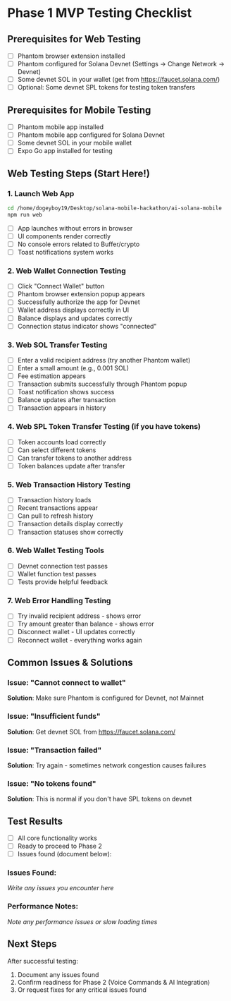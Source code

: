 # Phase 1 MVP Testing Checklist

## Prerequisites for Web Testing
- [ ] Phantom browser extension installed
- [ ] Phantom configured for Solana Devnet (Settings → Change Network → Devnet)
- [ ] Some devnet SOL in your wallet (get from https://faucet.solana.com/)
- [ ] Optional: Some devnet SPL tokens for testing token transfers

## Prerequisites for Mobile Testing  
- [ ] Phantom mobile app installed
- [ ] Phantom mobile app configured for Solana Devnet
- [ ] Some devnet SOL in your mobile wallet
- [ ] Expo Go app installed for testing

## Web Testing Steps (Start Here!)

### 1. Launch Web App
```bash
cd /home/dogeyboy19/Desktop/solana-mobile-hackathon/ai-solana-mobile
npm run web
```
- [ ] App launches without errors in browser
- [ ] UI components render correctly
- [ ] No console errors related to Buffer/crypto
- [ ] Toast notifications system works

### 2. Web Wallet Connection Testing
- [ ] Click "Connect Wallet" button
- [ ] Phantom browser extension popup appears
- [ ] Successfully authorize the app for Devnet
- [ ] Wallet address displays correctly in UI
- [ ] Balance displays and updates correctly
- [ ] Connection status indicator shows "connected"

### 3. Web SOL Transfer Testing
- [ ] Enter a valid recipient address (try another Phantom wallet)
- [ ] Enter a small amount (e.g., 0.001 SOL)
- [ ] Fee estimation appears
- [ ] Transaction submits successfully through Phantom popup
- [ ] Toast notification shows success
- [ ] Balance updates after transaction
- [ ] Transaction appears in history

### 4. Web SPL Token Transfer Testing (if you have tokens)
- [ ] Token accounts load correctly
- [ ] Can select different tokens
- [ ] Can transfer tokens to another address
- [ ] Token balances update after transfer

### 5. Web Transaction History Testing
- [ ] Transaction history loads
- [ ] Recent transactions appear
- [ ] Can pull to refresh history
- [ ] Transaction details display correctly
- [ ] Transaction statuses show correctly

### 6. Web Wallet Testing Tools
- [ ] Devnet connection test passes
- [ ] Wallet function test passes
- [ ] Tests provide helpful feedback

### 7. Web Error Handling Testing
- [ ] Try invalid recipient address - shows error
- [ ] Try amount greater than balance - shows error
- [ ] Disconnect wallet - UI updates correctly
- [ ] Reconnect wallet - everything works again

## Common Issues & Solutions

### Issue: "Cannot connect to wallet"
**Solution**: Make sure Phantom is configured for Devnet, not Mainnet

### Issue: "Insufficient funds"
**Solution**: Get devnet SOL from https://faucet.solana.com/

### Issue: "Transaction failed"
**Solution**: Try again - sometimes network congestion causes failures

### Issue: "No tokens found"
**Solution**: This is normal if you don't have SPL tokens on devnet

## Test Results
- [ ] All core functionality works
- [ ] Ready to proceed to Phase 2
- [ ] Issues found (document below):

### Issues Found:
_Write any issues you encounter here_

### Performance Notes:
_Note any performance issues or slow loading times_

## Next Steps
After successful testing:
1. Document any issues found
2. Confirm readiness for Phase 2 (Voice Commands & AI Integration)
3. Or request fixes for any critical issues found
